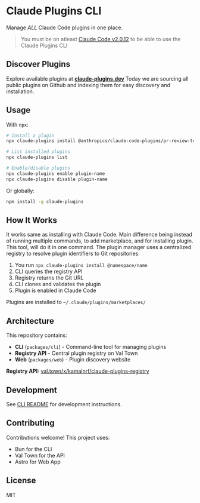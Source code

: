 # Claude Plugins CLI

Manage _ALL_ Claude Code plugins in one place.

> You must be on atleast [Claude Code v2.0.12](https://x.com/claudeai/status/1976332881409737124) to be able to use the Claude Plugins CLI

## Discover Plugins

Explore available plugins at **[claude-plugins.dev](https://claude-plugins.dev)**
Today we are sourcing all public plugins on Github and indexing them for easy discovery and installation.

## Usage

With `npx`:

```bash
# Install a plugin
npx claude-plugins install @anthropics/claude-code-plugins/pr-review-toolkit

# List installed plugins
npx claude-plugins list

# Enable/disable plugins
npx claude-plugins enable plugin-name
npx claude-plugins disable plugin-name
```

Or globally:

```bash
npm install -g claude-plugins
```

## How It Works

It works same as installing with Claude Code. Main difference being instead of running multiple commands, to add marketplace, and for installing plugin. This tool, will do it in one command. The plugin manager uses a centralized registry to resolve plugin identifiers to Git repositories:

1. You run `npx claude-plugins install @namespace/name`
2. CLI queries the registry API
3. Registry returns the Git URL
4. CLI clones and validates the plugin
5. Plugin is enabled in Claude Code

Plugins are installed to `~/.claude/plugins/marketplaces/`

## Architecture

This repository contains:

- **CLI** (`packages/cli`) - Command-line tool for managing plugins
- **Registry API** - Central plugin registry on Val Town
- **Web** (`packages/web`) - Plugin discovery website

**Registry API:** [val.town/x/kamalnrf/claude-plugins-registry](https://www.val.town/x/kamalnrf/claude-plugins-registry)

## Development

See [CLI README](packages/cli/README.md) for development instructions.

## Contributing

Contributions welcome! This project uses:

- Bun for the CLI
- Val Town for the API
- Astro for Web App

## License

MIT
